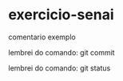 # exercicio-senai
comentario exemplo


lembrei do comando: git commit 

lembrei do comando: git status

